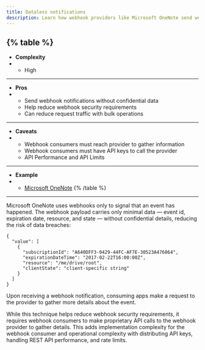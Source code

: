 ```yaml
---
title: Dataless notifications
description: Learn how webhook providers like Microsoft OneNote send webhooks notifications without passing confidential data and the trade-offs with this approach.
--- 
```


{% table %}
---
* **Complexity**
* - High
---
* **Pros**
* - Send webhook notifications without confidential data
  - Help reduce webhook security requirements
  - Can reduce request traffic with bulk operations
---
* **Caveats**
* - Webhook consumers must reach provider to gather information
  - Webhook consumers must have API keys to call the provider
  - API Performance and API Limits
---
* **Example**
* - [Microsoft OneNote](https://docs.microsoft.com/en-us/onedrive/developer/rest-api/concepts/using-webhooks)
{% /table %}
---

Microsoft OneNote uses webhooks only to signal that an event has happened. The webhook payload carries only minimal data — event id, expiration date, resource, and state — without confidential details, reducing the risk of data breaches:

```
{
  "value": [
    {
      "subscriptionId": "A640DFF3-0429-44FC-AF7E-30523A476864",
      "expirationDateTime": "2017-02-22T16:00:00Z",
      "resource": "/me/drive/root",
      "clientState": "client-specific string"
    }
  ]
}
```

Upon receiving a webhook notification, consuming apps make a request to the provider to gather more details about the event.

While this technique helps reduce webhook security requirements, it requires webhook consumers to make proprietary API calls to the webhook provider to gather details.
This adds implementation complexity for the webhook consumer and operational complexity with distributing API keys, handling REST API performance, and rate limits.